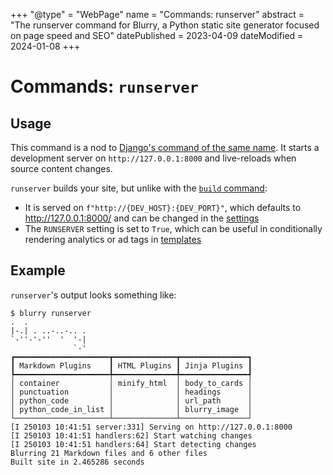 +++
"@type" = "WebPage"
name = "Commands: runserver"
abstract = "The runserver command for Blurry, a Python static site generator focused on page speed and SEO"
datePublished = 2023-04-09
dateModified = 2024-01-08
+++

# Commands: `runserver`

## Usage

This command is a nod to [Django's command of the same name](https://docs.djangoproject.com/en/latest/ref/django-admin/#runserver).
It starts a development server on `http://127.0.0.1:8000` and live-reloads when source content changes.

`runserver` builds your site, but unlike with the [`build` command](./build.md):

- It is served on `f"http://{DEV_HOST}:{DEV_PORT}"`, which defaults to <http://127.0.0.1:8000/> and can be changed in the [settings](../configuration/settings.md)
- The `RUNSERVER` setting is set to `True`, which can be useful in conditionally rendering analytics or ad tags in [templates](../templates/syntax.md)

## Example

`runserver`'s output looks something like:

```shell
$ blurry runserver
.  .             
|-.| . ..-..-.. .
`-''-'-''  '  '-|
              `-'
┏━━━━━━━━━━━━━━━━━━━━━┳━━━━━━━━━━━━━━┳━━━━━━━━━━━━━━━┓
┃ Markdown Plugins    ┃ HTML Plugins ┃ Jinja Plugins ┃
┡━━━━━━━━━━━━━━━━━━━━━╇━━━━━━━━━━━━━━╇━━━━━━━━━━━━━━━┩
│ container           │ minify_html  │ body_to_cards │
│ punctuation         │              │ headings      │
│ python_code         │              │ url_path      │
│ python_code_in_list │              │ blurry_image  │
└─────────────────────┴──────────────┴───────────────┘
[I 250103 10:41:51 server:331] Serving on http://127.0.0.1:8000
[I 250103 10:41:51 handlers:62] Start watching changes
[I 250103 10:41:51 handlers:64] Start detecting changes
Blurring 21 Markdown files and 6 other files
Built site in 2.465286 seconds
```
